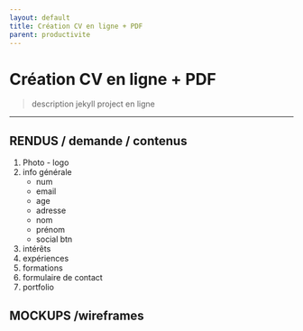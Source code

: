 ```yaml
---
layout: default
title: Création CV en ligne + PDF
parent: productivite
---
```

# Création CV en ligne + PDF
> description jekyll project en ligne 

----

## RENDUS / demande / contenus
1. Photo - logo
2. info générale
    - num
    - email
    - age
    - adresse
    - nom
    - prénom
    - social btn
3. intérêts
4. expériences
5. formations
6. formulaire de contact
7. portfolio
    
## MOCKUPS /wireframes



